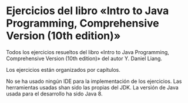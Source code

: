 # Ejercicios del libro «Intro to Java Programming, Comprehensive Version (10th edition)»
Todos los ejercicios resueltos del libro «Intro to Java Programming, Comprehensive Version (10th edition)» del autor Y. Daniel Liang.

Los ejercicios están organizados por capítulos.

No se ha usado ningún IDE para la implementación de los ejercicios. Las herramientas usadas shan sido las propias del JDK. La versión de Java usada para el desarrollo ha sido Java 8.
